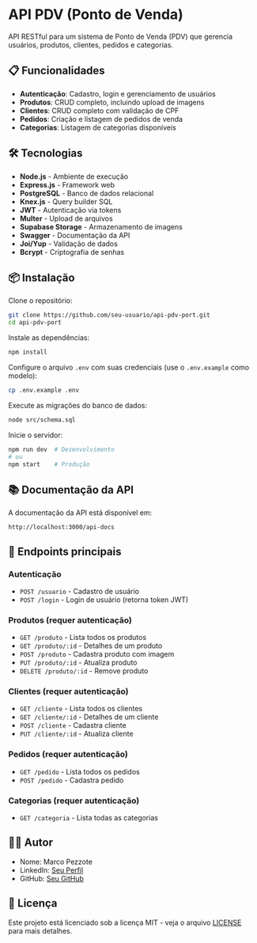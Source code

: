 # API PDV (Ponto de Venda)

API RESTful para um sistema de Ponto de Venda (PDV) que gerencia usuários, produtos, clientes, pedidos e categorias.

## 📋 Funcionalidades

- **Autenticação**: Cadastro, login e gerenciamento de usuários
- **Produtos**: CRUD completo, incluindo upload de imagens
- **Clientes**: CRUD completo com validação de CPF
- **Pedidos**: Criação e listagem de pedidos de venda
- **Categorias**: Listagem de categorias disponíveis

## 🛠️ Tecnologias

- **Node.js** - Ambiente de execução
- **Express.js** - Framework web
- **PostgreSQL** - Banco de dados relacional
- **Knex.js** - Query builder SQL
- **JWT** - Autenticação via tokens
- **Multer** - Upload de arquivos
- **Supabase Storage** - Armazenamento de imagens
- **Swagger** - Documentação da API
- **Joi/Yup** - Validação de dados
- **Bcrypt** - Criptografia de senhas

## 📦 Instalação

Clone o repositório:

```bash
git clone https://github.com/seu-usuario/api-pdv-port.git
cd api-pdv-port
```

Instale as dependências:

```bash
npm install
```

Configure o arquivo `.env` com suas credenciais (use o `.env.example` como modelo):

```bash
cp .env.example .env
```

Execute as migrações do banco de dados:

```bash
node src/schema.sql
```

Inicie o servidor:

```bash
npm run dev  # Desenvolvimento
# ou
npm start    # Produção
```

## 📚 Documentação da API

A documentação da API está disponível em:

```
http://localhost:3000/api-docs
```

## 🔑 Endpoints principais

### Autenticação

- `POST /usuario` - Cadastro de usuário
- `POST /login` - Login de usuário (retorna token JWT)

### Produtos (requer autenticação)

- `GET /produto` - Lista todos os produtos
- `GET /produto/:id` - Detalhes de um produto
- `POST /produto` - Cadastra produto com imagem
- `PUT /produto/:id` - Atualiza produto
- `DELETE /produto/:id` - Remove produto

### Clientes (requer autenticação)

- `GET /cliente` - Lista todos os clientes
- `GET /cliente/:id` - Detalhes de um cliente
- `POST /cliente` - Cadastra cliente
- `PUT /cliente/:id` - Atualiza cliente

### Pedidos (requer autenticação)

- `GET /pedido` - Lista todos os pedidos
- `POST /pedido` - Cadastra pedido

### Categorias (requer autenticação)

- `GET /categoria` - Lista todas as categorias

## 👨‍💻 Autor

- Nome: Marco Pezzote
- LinkedIn: [Seu Perfil](https://linkedin.com/in/marcopezzote)
- GitHub: [Seu GitHub](https://github.com/marcopezzote)

## 📄 Licença

Este projeto está licenciado sob a licença MIT - veja o arquivo [LICENSE](LICENSE) para mais detalhes.
